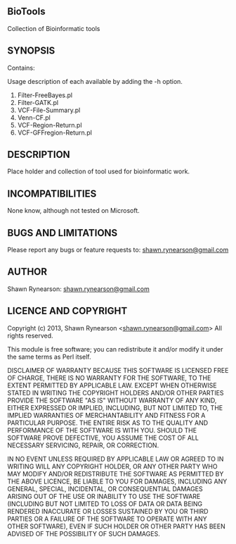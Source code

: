 BioTools 
--------------------------------------------

Collection of Bioinformatic tools


SYNOPSIS
--------

Contains:

Usage description of each available by adding the -h option.

1. Filter-FreeBayes.pl
2. Filter-GATK.pl
3. VCF-File-Summary.pl
4. Venn-CF.pl
5. VCF-Region-Return.pl
6. VCF-GFFregion-Return.pl

DESCRIPTION
-----------

Place holder and collection of tool used for bioinformatic work.

INCOMPATIBILITIES
------------------

None know, although not tested on Microsoft.

BUGS AND LIMITATIONS
--------------------

Please report any bugs or feature requests to:
shawn.rynearson@gmail.com

AUTHOR
-------
Shawn Rynearson: shawn.rynearson@gmail.com

LICENCE AND COPYRIGHT
---------------------
Copyright (c) 2013, Shawn Rynearson &lt;shawn.rynearson@gmail.com&gt;
All rights reserved.

This module is free software; you can redistribute it and/or
modify it under the same terms as Perl itself.

DISCLAIMER OF WARRANTY
BECAUSE THIS SOFTWARE IS LICENSED FREE OF CHARGE, THERE IS NO
WARRANTY FOR THE SOFTWARE, TO THE EXTENT PERMITTED BY APPLICABLE
LAW. EXCEPT WHEN OTHERWISE STATED IN WRITING THE COPYRIGHT HOLDERS
AND/OR OTHER PARTIES PROVIDE THE SOFTWARE "AS IS" WITHOUT WARRANTY
OF ANY KIND, EITHER EXPRESSED OR IMPLIED, INCLUDING, BUT NOT LIMITED
TO, THE IMPLIED WARRANTIES OF MERCHANTABILITY AND FITNESS FOR A
PARTICULAR PURPOSE. THE ENTIRE RISK AS TO THE QUALITY AND
PERFORMANCE OF THE SOFTWARE IS WITH YOU. SHOULD THE SOFTWARE PROVE
DEFECTIVE, YOU ASSUME THE COST OF ALL NECESSARY SERVICING, REPAIR,
OR CORRECTION.

IN NO EVENT UNLESS REQUIRED BY APPLICABLE LAW OR AGREED TO IN
WRITING WILL ANY COPYRIGHT HOLDER, OR ANY OTHER PARTY WHO MAY MODIFY
AND/OR REDISTRIBUTE THE SOFTWARE AS PERMITTED BY THE ABOVE LICENCE,
BE LIABLE TO YOU FOR DAMAGES, INCLUDING ANY GENERAL, SPECIAL,
INCIDENTAL, OR CONSEQUENTIAL DAMAGES ARISING OUT OF THE USE OR
INABILITY TO USE THE SOFTWARE (INCLUDING BUT NOT LIMITED TO LOSS OF
DATA OR DATA BEING RENDERED INACCURATE OR LOSSES SUSTAINED BY YOU OR
THIRD PARTIES OR A FAILURE OF THE SOFTWARE TO OPERATE WITH ANY OTHER
SOFTWARE), EVEN IF SUCH HOLDER OR OTHER PARTY HAS BEEN ADVISED OF
THE POSSIBILITY OF SUCH DAMAGES.

